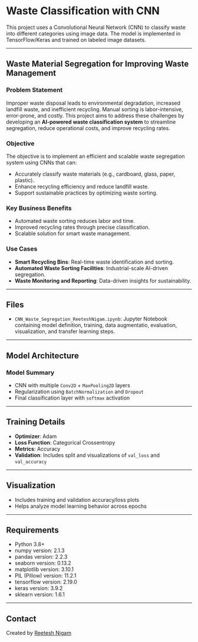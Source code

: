 # **Waste Classification with CNN**

This project uses a Convolutional Neural Network (CNN) to classify waste into different categories using image data. The model is implemented in TensorFlow/Keras and trained on labeled image datasets.

---

##  **Waste Material Segregation for Improving Waste Management**

###  Problem Statement

Improper waste disposal leads to environmental degradation, increased landfill waste, and inefficient recycling. Manual sorting is labor-intensive, error-prone, and costly. This project aims to address these challenges by developing an **AI-powered waste classification system** to streamline segregation, reduce operational costs, and improve recycling rates.

###  Objective

The objective is to implement an efficient and scalable waste segregation system using CNNs that can:

* Accurately classify waste materials (e.g., cardboard, glass, paper, plastic).
* Enhance recycling efficiency and reduce landfill waste.
* Support sustainable practices by optimizing waste sorting.

### Key Business Benefits

* Automated waste sorting reduces labor and time.
* Improved recycling rates through precise classification.
* Scalable solution for smart waste management.

### Use Cases

* **Smart Recycling Bins**: Real-time waste identification and sorting.
* **Automated Waste Sorting Facilities**: Industrial-scale AI-driven segregation.
* **Waste Monitoring and Reporting**: Data-driven insights for sustainability.

---

## Files

* `CNN_Waste_Segregation_ReeteshNigam.ipynb`: Jupyter Notebook containing model definition, training, data augmentatio,  evaluation, visualization, and transfer learning steps.

---

## Model Architecture

### Model Summary

* CNN with multiple `Conv2D` + `MaxPooling2D` layers
* Regularization using `BatchNormalization` and `Dropout`
* Final classification layer with `softmax` activation

---

## Training Details

* **Optimizer**: Adam
* **Loss Function**: Categorical Crossentropy
* **Metrics**: Accuracy
* **Validation**: Includes split and visualizations of `val_loss` and `val_accuracy`

---

## Visualization

* Includes training and validation accuracy/loss plots
* Helps analyze model learning behavior across epochs

---

## Requirements

* Python 3.8+
* numpy version: 2.1.3
* pandas version: 2.2.3
* seaborn version: 0.13.2
* matplotlib version: 3.10.1
* PIL (Pillow) version: 11.2.1
* tensorflow version: 2.19.0
* keras version: 3.9.2
* sklearn version: 1.6.1

---

## Contact

Created by [Reetesh Nigam](https://github.com/nigamreetesh84)

